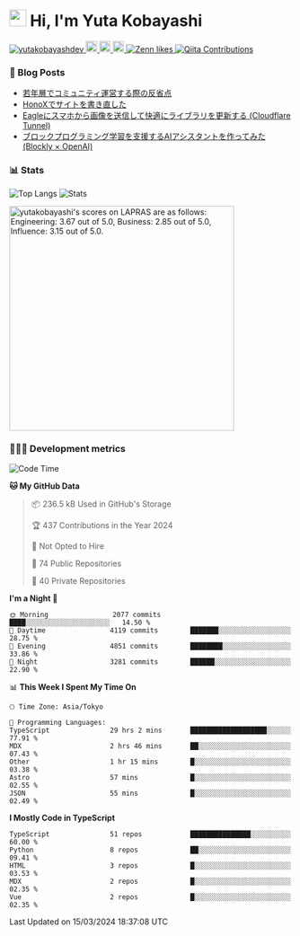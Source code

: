 <h1><img src="https://emojis.slackmojis.com/emojis/images/1613942336/14158/balloons.gif?1613942336" width="30"/> Hi, I'm Yuta Kobayashi</h1>

<p align="left"> 
  <a href="https://github.com/yutakobayashidev/yutakobayashidev/">
    <img src="https://komarev.com/ghpvc/?username=yutakobayashdev" alt="yutakobayashdev" />
  </a>
  <a href="https://mastodon.social/@yutakobayashi">
    <img height="20" src="https://img.shields.io/mastodon/follow/107202517736161782?domain=https%3A%2F%2Fmastodon.social&label=Mastodon&logo=mastodon&style=plastic" />
  </a>
  <a href="https://github.com/yutakobayashidev">
    <img height="20" src="https://img.shields.io/github/followers/yutakobayashidev?label=follow&logo=github&style=flat" />
  </a>
  <a href="https://www.reddit.com/user/yutakobayashi">
    <img height="20" src="https://img.shields.io/reddit/user-karma/combined/yutakobayashi?label=Reddit&logo=reddit&style=flat" />
  </a>
  <a href="https://zenn.dev/yutakobayashi">
    <img src="https://badgen.org/img/zenn/yutakobayashi/likes?style=plastic" alt="Zenn likes" />
  </a>
  <a href="https://qiita.com/yutakobayashi">
    <img src="https://badgen.org/img/qiita/yutakobayashi/contributions?style=plastic" alt="Qiita Contributions" />
  </a>
</p>

### 📕 Blog Posts

<!-- BLOG-POST-LIST:START -->
- [若年層でコミュニティ運営する際の反省点](https://yutakobayashi.dev/blog/./blog/junior-community)
- [HonoXでサイトを書き直した](https://yutakobayashi.dev/blog/./blog/honox)
- [Eagleにスマホから画像を送信して快適にライブラリを更新する &lpar;Cloudflare Tunnel&rpar;](https://zenn.dev/yutakobayashi/articles/eagle-cf-tunnel)
- [ブロックプログラミング学習を支援するAIアシスタントを作ってみた &lpar;Blockly × OpenAI&rpar;](https://zenn.dev/yutakobayashi/articles/blockly-openai)
<!-- BLOG-POST-LIST:END -->

### 📊 Stats

![Top Langs](https://github-readme-stats.vercel.app/api/top-langs/?username=yutakobayashidev)
![Stats](https://github-readme-stats.vercel.app/api?username=yutakobayashidev&count_private=true&show_icons=true&line_height=40)

<!--START_SECTION:lapras-card-->
<p ><a href="https://lapras.com/public/yutakobayashi" target="_blank" rel="noopener noreferrer"><img alt="yutakobayashi's scores on LAPRAS are as follows: Engineering: 3.67 out of 5.0, Business: 2.85 out of 5.0, Influence: 3.15 out of 5.0." src="https://lapras-card-generator.vercel.app/api/svg?e=3.67&b=2.85&i=3.15&b1=%23020e27&b2=%230e5593&i1=%2303102f&i2=%231688bf&l=en" width="400" ></a></p>
<!--END_SECTION:lapras-card-->

### 👩🏻‍💻 Development metrics

<!--START_SECTION:waka-->
![Code Time](http://img.shields.io/badge/Code%20Time-2%2C611%20hrs%2045%20mins-blue)

**🐱 My GitHub Data** 

> 📦 236.5 kB Used in GitHub's Storage 
 > 
> 🏆 437 Contributions in the Year 2024
 > 
> 🚫 Not Opted to Hire
 > 
> 📜 74 Public Repositories 
 > 
> 🔑 40 Private Repositories 
 > 
**I'm a Night 🦉** 

```text
🌞 Morning                2077 commits        ████░░░░░░░░░░░░░░░░░░░░░   14.50 % 
🌆 Daytime                4119 commits        ███████░░░░░░░░░░░░░░░░░░   28.75 % 
🌃 Evening                4851 commits        ████████░░░░░░░░░░░░░░░░░   33.86 % 
🌙 Night                  3281 commits        ██████░░░░░░░░░░░░░░░░░░░   22.90 % 
```


📊 **This Week I Spent My Time On** 

```text
🕑︎ Time Zone: Asia/Tokyo

💬 Programming Languages: 
TypeScript               29 hrs 2 mins       ███████████████████░░░░░░   77.91 % 
MDX                      2 hrs 46 mins       ██░░░░░░░░░░░░░░░░░░░░░░░   07.43 % 
Other                    1 hr 15 mins        █░░░░░░░░░░░░░░░░░░░░░░░░   03.38 % 
Astro                    57 mins             █░░░░░░░░░░░░░░░░░░░░░░░░   02.55 % 
JSON                     55 mins             █░░░░░░░░░░░░░░░░░░░░░░░░   02.49 % 
```

**I Mostly Code in TypeScript** 

```text
TypeScript               51 repos            ███████████████░░░░░░░░░░   60.00 % 
Python                   8 repos             ██░░░░░░░░░░░░░░░░░░░░░░░   09.41 % 
HTML                     3 repos             █░░░░░░░░░░░░░░░░░░░░░░░░   03.53 % 
MDX                      2 repos             █░░░░░░░░░░░░░░░░░░░░░░░░   02.35 % 
Vue                      2 repos             █░░░░░░░░░░░░░░░░░░░░░░░░   02.35 % 
```




 Last Updated on 15/03/2024 18:37:08 UTC
<!--END_SECTION:waka-->

